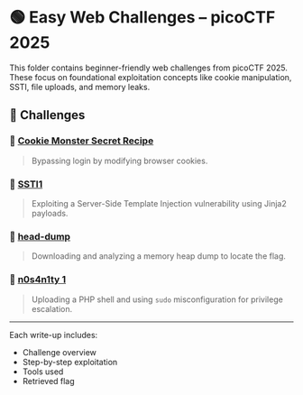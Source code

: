 # 🟢 Easy Web Challenges – picoCTF 2025

This folder contains beginner-friendly web challenges from picoCTF 2025.  
These focus on foundational exploitation concepts like cookie manipulation, SSTI, file uploads, and memory leaks.

## 📄 Challenges

### 🍪 [Cookie Monster Secret Recipe](./cookie-monster.md)
> Bypassing login by modifying browser cookies.

### 🧠 [SSTI1](./ssti1.md)
> Exploiting a Server-Side Template Injection vulnerability using Jinja2 payloads.

### 🧾 [head-dump](./head-dump.md)
> Downloading and analyzing a memory heap dump to locate the flag.

### 🔐 [n0s4n1ty 1](./n0s4n1ty-1.md)
> Uploading a PHP shell and using `sudo` misconfiguration for privilege escalation.

---

Each write-up includes:
- Challenge overview
- Step-by-step exploitation
- Tools used
- Retrieved flag
